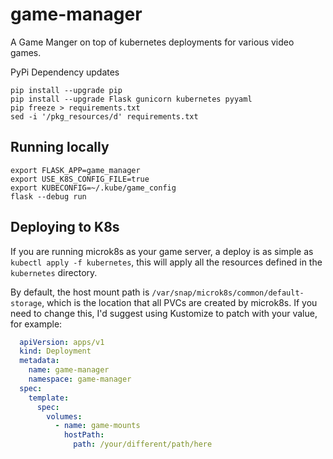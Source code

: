 # game-manager
A Game Manger on top of kubernetes deployments for various video games.

PyPi Dependency updates

    pip install --upgrade pip
    pip install --upgrade Flask gunicorn kubernetes pyyaml
    pip freeze > requirements.txt
    sed -i '/pkg_resources/d' requirements.txt

## Running locally

```commandline
export FLASK_APP=game_manager
export USE_K8S_CONFIG_FILE=true
export KUBECONFIG=~/.kube/game_config
flask --debug run
```

## Deploying to K8s

If you are running microk8s as your game server, a deploy is as simple as `kubectl apply -f kubernetes`, this will apply
all the resources defined in the `kubernetes` directory.

By default, the host mount path is `/var/snap/microk8s/common/default-storage`, which is the location that all PVCs
are created by microk8s.  If you need to change this, I'd suggest using Kustomize to patch with your value, for example:

```yaml
  apiVersion: apps/v1
  kind: Deployment
  metadata:
    name: game-manager
    namespace: game-manager
  spec:
    template:
      spec:
        volumes:
          - name: game-mounts
            hostPath:
              path: /your/different/path/here
```
